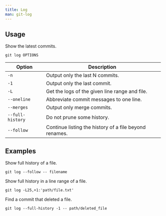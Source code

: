 ```yaml
---
title: Log
man: git-log
---
```


## Usage

Show the latest commits.

```shell
git log OPTIONS
```

| Option           | Description                                            |
| ---------------- | ------------------------------------------------------ |
| `-n`             | Output only the last N commits.                        |
| `-1`             | Output only the last commit.                           |
| `-L`             | Get the logs of the given line range and file.         |
| `--oneline`      | Abbreviate commit messages to one line.                |
| `--merges`       | Output only merge commits.                             |
| `--full-history` | Do not prune some history.                             |
| `--follow`       | Continue listing the history of a file beyond renames. |

## Examples

Show full history of a file.

```shell
git log --follow -- filename
```

Show full history in a line range of a file.

```shell
git log -L25,+1:'path/file.txt'
```

Find a commit that deleted a file.

```shell
git log --full-history -1 -- path/deleted_file
```
